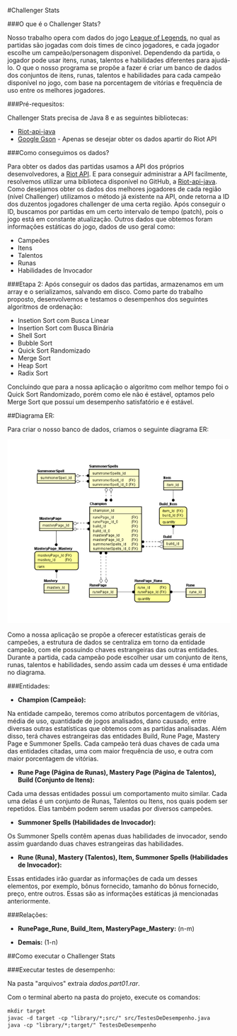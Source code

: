 #Challenger Stats

###O que é o Challenger Stats?

Nosso trabalho opera com dados do jogo [League of Legends](http://br.leagueoflegends.com/), no qual as partidas são jogadas com dois times de cinco jogadores, e cada jogador escolhe um campeão/personagem disponível. Dependendo da partida, o jogador pode usar itens, runas, talentos e habilidades diferentes para ajudá-lo. O que o nosso programa se propõe a fazer é criar um banco de dados dos conjuntos de itens, runas, talentos e habilidades para cada campeão disponível no jogo, com base na porcentagem de vitórias e frequência de uso entre os melhores jogadores.

###Pré-requesitos:

Challenger Stats precisa de Java 8 e as seguintes bibliotecas:

  - [Riot-api-java](https://github.com/rithms/riot-api-java)
  - [Google Gson](https://github.com/google/gson) - Apenas se desejar obter os dados apartir do Riot API

###Como conseguimos os dados?

Para obter os dados das partidas usamos a API dos próprios desenvolvedores, a [Riot API](veloper.riotgames.com). E para conseguir administrar a API facilmente, resolvemos utilizar uma biblioteca disponível no GitHub, a [Riot-api-java](https://github.com/rithms/riot-api-java). Como desejamos obter os dados dos melhores jogadores de cada região (nível Challenger) utilizamos o método já existente na API, onde retorna a ID dos duzentos jogadores challenger de uma certa região. Após conseguir o ID, buscamos por partidas em um certo intervalo de tempo (patch), pois o jogo está em constante atualização. Outros dados que obtemos foram informações estáticas do jogo, dados de uso geral como:

  -	Campeões
  -	Itens
  -	Talentos
  -	Runas
  - Habilidades de Invocador

###Etapa 2:
Após conseguir os dados das partidas, armazenamos em um array e o serializamos, salvando em disco. Como parte do trabalho proposto, desenvolvemos e testamos o desempenhos dos seguintes algoritmos de ordenação:

-	Insetion Sort com Busca Linear
-	Insertion Sort com Busca Binária
-	Shell Sort
-	Bubble Sort
-	Quick Sort Randomizado
-	Merge Sort
-	Heap Sort
-	Radix Sort

Concluindo que para a nossa aplicação o algoritmo com melhor tempo foi o Quick Sort Randomizado, porém como ele não é estável, optamos pelo Merge Sort que possuí um desempenho satisfatório e é estável. 

##Diagrama ER:

Para criar o nosso banco de dados, criamos o seguinte diagrama ER:

![alt tag](https://raw.githubusercontent.com/Fillps/Challenger-Stats/master/arquivos/Challenger-Stats-ER.PNG)

Como a nossa aplicação se propõe a oferecer estatísticas gerais de campeões, a estrutura de dados se centraliza em torno da entidade campeão, com ele possuindo chaves estrangeiras das outras entidades. Durante a partida, cada campeão pode escolher usar um conjunto de itens, runas, talentos e habilidades, sendo assim cada um desses é uma entidade no diagrama.

###Entidades:

-	**Champion (Campeão):**

Na entidade campeão, teremos como atributos porcentagem de vitórias, média de uso, quantidade de jogos analisados, dano causado, entre diversas outras estatísticas que obtemos com as partidas analisadas. Além disso, terá chaves estrangeiras das entidades Build, Rune Page, Mastery Page e Summoner Spells. Cada campeão terá duas chaves de cada uma das entidades citadas, uma com maior frequência de uso, e outra com maior porcentagem de vitórias.

-	**Rune Page (Página de Runas), Mastery Page (Página de Talentos), Build (Conjunto de Itens):**

Cada uma dessas entidades possui um comportamento muito similar. Cada uma delas é um conjunto de Runas, Talentos ou Itens, nos quais podem ser repetidos. Elas também podem serem usadas por diversos campeões.

-	**Summoner Spells (Habilidades de Invocador):**

Os Summoner Spells contêm apenas duas habilidades de invocador, sendo assim guardando duas chaves estrangeiras das habilidades. 

-	**Rune (Runa), Mastery (Talentos), Item, Summoner Spells (Habilidades de Invocador):**

Essas entidades irão guardar as informações de cada um desses elementos, por exemplo, bônus fornecido, tamanho do bônus fornecido, preço, entre outros. Essas são as informações estáticas já mencionadas anteriormente.


###Relações:

-	**RunePage_Rune, Build_Item, MasteryPage_Mastery:** (n-m)

-	**Demais:** (1-n)


##Como executar o Challenger Stats

###Executar testes de desempenho:

Na pasta "arquivos" extraia *dados.part01.rar*.

Com o terminal aberto na pasta do projeto, execute os comandos:
```
mkdir target
javac -d target -cp "library/*;src/" src/TestesDeDesempenho.java
java -cp "library/*;target/" TestesDeDesempenho
```
